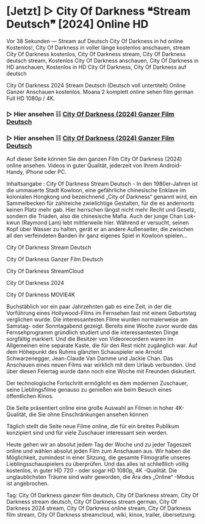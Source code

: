 # [Jetzt] ▷ City Of Darkness ❝Stream Deutsch❞ [2024] Online HD
Vor 38 Sekunden — Stream auf Deutsch City Of Darkness in hd online Kostenlos!, City Of Darkness in voller länge kostenlos anschauen, stream City Of Darkness kostenlos, City Of Darkness stream, City Of Darkness deutsch stream, Kostenlos City Of Darkness anschauen, City Of Darkness in HD anschauen, Kostenlos in HD City Of Darkness, City Of Darkness auf deutsch

City Of Darkness 2024 Stream Deutsch (Deutsch voll untertitelt) Online Ganzer Anschauen kostenlos. Moana 2 komplett online sehen film german Full HD 1080p / 4K.

### ▷ Hier ansehen ☷ [City Of Darkness (2024) Ganzer Film Deutsch](https://is.gd/HYsir4)

### ▷ Hier ansehen ☷ [City Of Darkness (2024) Ganzer Film Deutsch](https://is.gd/HYsir4)

Auf dieser Seite können Sie den ganzen Film City Of Darkness (2024) online ansehen. Videos in guter Qualität, jederzeit von Ihrem Android-Handy, iPhone oder PC.

Inhaltsangabe : City Of Darkness Stream Deutsch - In den 1980er-Jahren ist die ummauerte Stadt Kowloon, eine gefährliche chinesische Enklave im kolonialen Hongkong und bezeichnend „City of Darkness“ genannt wird, ein Sammelbecken für zahlreiche zwielichtige Gestalten, für die es andernorts keinen Platz mehr gab. Hier herrschen längst nicht mehr Recht und Gesetz, sondern die Triaden, also die chinesische Mafia. Auch der junge Chan Lok-kwun (Raymond Lam) lebt mittlerweile hier. Während er versucht, seinen Kopf über Wasser zu halten, gerät er an andere Außenseiter, die zwischen all den verfeindeten Banden ihr ganz eigenes Spiel in Kowloon spielen...

City Of Darkness Stream Deutsch

City Of Darkness Ganzer Film Deutsch

City Of Darkness StreamCloud

City Of Darkness 2024

City Of Darkness MOVIE4K

Buchstäblich vor ein paar Jahrzehnten gab es eine Zeit, in der die Vorführung eines Hollywood-Films im Fernsehen fast mit einem Geburtstag verglichen wurde. Die interessantesten Filme wurden normalerweise am Samstag- oder Sonntagabend gezeigt. Bereits eine Woche zuvor wurde das Fernsehprogramm gründlich studiert und die interessantesten Dinge sorgfältig markiert. Und die Besitzer von Videorecordern waren im Allgemeinen eine separate Kaste, die für den Rest nicht zugänglich war. Auf dem Höhepunkt des Ruhms glänzten Schauspieler wie Arnold Schwarzenegger, Jean-Claude Van Damme und Jackie Chan. Das Anschauen eines neuen Films war wirklich mit dem Urlaub verbunden. Und über diesen Feiertag wurde dann noch eine Woche mit Freunden diskutiert.

Der technologische Fortschritt ermöglicht es dem modernen Zuschauer, seine Lieblingsfilme genauso zu genießen wie beim Besuch eines öffentlichen Kinos.

Die Seite präsentiert online eine große Auswahl an Filmen in hoher 4K-Qualität, die Sie ohne Einschränkungen ansehen können

Täglich stellt die Seite neue Filme online, die für ein breites Publikum konzipiert sind und für viele Zuschauer interessant sein werden.

Heute gehen wir an absolut jedem Tag der Woche und zu jeder Tageszeit online und wählen absolut jeden Film zum Anschauen aus. Wir haben die Möglichkeit, zumindest in einer Sitzung, die gesamte Filmografie unseres Lieblingsschauspielers zu überprüfen. Und das alles ist schließlich völlig kostenlos, in guter HD 720 - oder sogar HD 1080p, 4K -Qualität. Die unglaublichsten Träume sind wahr geworden, die Ära des „Online“ -Modus ist angebrochen.

Tag: City Of Darkness ganzer film deutsch, City Of Darkness stream, City Of Darkness stream deutsch, City Of Darkness stream german, City Of Darkness 2024 stream, City Of Darkness online stream, City Of Darkness film stream, City Of Darkness streamcloud, wiki, kinox, trailer, übersetzung.

